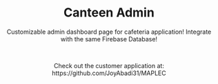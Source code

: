 <div align="center">

<h1>Canteen Admin</h1>

<p>Customizable admin dashboard page for cafeteria application! Integrate with the same Firebase Database!</p>
<br />
<p>Check out the customer application at:
https://github.com/JoyAbadi31/MAPLEC</p>


</div>
